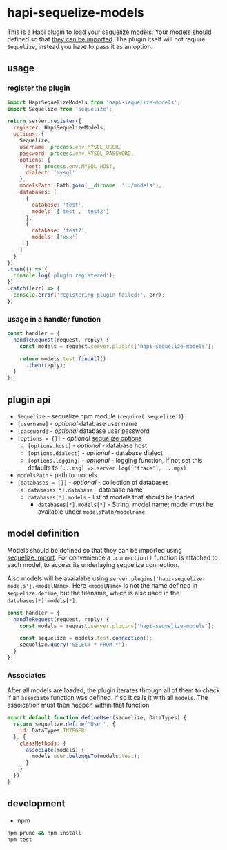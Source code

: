 # hapi-sequelize-models

This is a Hapi plugin to load your sequelize models. Your models should defined so that
[they can be imported][001]. The plugin itself will not require `Sequelize`, instead you
have to pass it as an option.


## usage

### register the plugin

```javascript
import HapiSequelizeModels from 'hapi-sequelize-models';
import Sequelize from 'sequelize';

return server.register({
  register: HapiSequelizeModels,
  options: {
    Sequelize,
    username: process.env.MYSQL_USER,
    password: process.env.MYSQL_PASSWORD,
    options: {
      host: process.env.MYSQL_HOST,
      dialect: 'mysql'
    },
    modelsPath: Path.join(__dirname, '../models'),
    databases: [
      {
        database: 'test',
        models: ['test', 'test2']
      },
      {
        database: 'test2',
        models: ['xxx']
      }
    ]
  }
})
.then(() => {
  console.log('plugin registered');
})
.catch((err) => {
  console.error('registering plugin failed:', err);
})
```

### usage in a handler function

```javascript
const handler = {
  handleRequest(request, reply) {
    const models = request.server.plugins['hapi-sequelize-models'];

    return models.test.findAll()
      .then(reply);
  }
};
```

## plugin api

- `Sequelize` - sequelize npm module (`require('sequelize')`)
- `[username]` - *optional* database user name
- `[password]` - *optional* database user password
- `[options = {}]` - *optional* [sequelize options][003]
    - `[options.host]` - *optional* - database host
    - `[options.dialect]` - *optional* - database dialect
    - `[options.logging]` - *optional* - logging function, if not set this defaults to `(...msg) => server.log(['trace'], ...mgs)`
- `modelsPath` - path to models
- `[databases = []]` - *optional* - collection of databases
    - `databases[*].database` - database name
    - `databases[*].models` - list of models that should be loaded
        - `databases[*].models[*]` - String: model name; model must be available under `modelsPath/modelname`

## model definition

Models should be defined so that they can be imported using [sequelize.import][001]. For convenience
a `.connection()` function is attached to each model, to access its underlaying sequelize connection.

Also models will be avaialabe using `server.plugins['hapi-sequelize-models'].<modelName>`. Here `<modelName>`
is not the name defined in `sequelize.define`, but the filename, which is also used in the `databases[*].models[*]`.

```javascript
const handler = {
  handleRequest(request, reply) {
    const models = request.server.plugins['hapi-sequelize-models'];

    const sequelize = models.test.connection();
    sequelize.query('SELECT * FROM *');
  }
};
```

### Associates

After all models are loaded, the plugin iterates through all of them to check if an `associate` function was
defined. If so it calls it with all `models`. The assoication must then happen within that function.

```javascript
export default function defineUser(sequelize, DataTypes) {
  return sequelize.define('User', {
    id: DataTypes.INTEGER,
  }, {
    classMethods: {
      associate(models) {
        models.user.belongsTo(models.test);
      }
    }
  });
}
```

## development

- npm

```bash
npm prune && npm install
npm test
```


[001]: http://docs.sequelizejs.com/en/latest/docs/models-definition/#import
[002]: https://www.docker.com/products/docker-toolbox
[003]: http://docs.sequelizejs.com/en/latest/api/sequelize/

